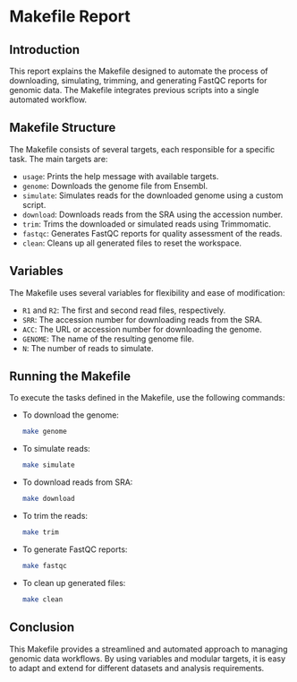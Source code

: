 
# Makefile Report

## Introduction

This report explains the Makefile designed to automate the process of downloading, simulating, trimming, and generating FastQC reports for genomic data. The Makefile integrates previous scripts into a single automated workflow.

## Makefile Structure

The Makefile consists of several targets, each responsible for a specific task. The main targets are:

- `usage`: Prints the help message with available targets.
- `genome`: Downloads the genome file from Ensembl.
- `simulate`: Simulates reads for the downloaded genome using a custom script.
- `download`: Downloads reads from the SRA using the accession number.
- `trim`: Trims the downloaded or simulated reads using Trimmomatic.
- `fastqc`: Generates FastQC reports for quality assessment of the reads.
- `clean`: Cleans up all generated files to reset the workspace.

## Variables

The Makefile uses several variables for flexibility and ease of modification:

- `R1` and `R2`: The first and second read files, respectively.
- `SRR`: The accession number for downloading reads from the SRA.
- `ACC`: The URL or accession number for downloading the genome.
- `GENOME`: The name of the resulting genome file.
- `N`: The number of reads to simulate.

## Running the Makefile

To execute the tasks defined in the Makefile, use the following commands:

- To download the genome:
  ```bash
  make genome
  ```

- To simulate reads:
  ```bash
  make simulate
  ```

- To download reads from SRA:
  ```bash
  make download
  ```

- To trim the reads:
  ```bash
  make trim
  ```

- To generate FastQC reports:
  ```bash
  make fastqc
  ```

- To clean up generated files:
  ```bash
  make clean
  ```

## Conclusion

This Makefile provides a streamlined and automated approach to managing genomic data workflows. By using variables and modular targets, it is easy to adapt and extend for different datasets and analysis requirements.
